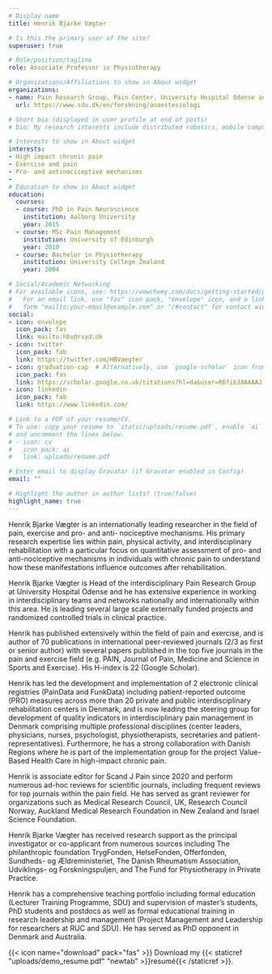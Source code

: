 ```yaml
---
# Display name
title: Henrik Bjarke Vægter

# Is this the primary user of the site?
superuser: true

# Role/position/tagline
role: Associate Professor in Physiotherapy

# Organizations/Affiliations to show in About widget
organizations:
- name: Pain Research Group, Pain Center, University Hospital Odense and Department of Clinical Research, University of Southern Denmark
  url: https://www.sdu.dk/en/forskning/anaestesiologi

# Short bio (displayed in user profile at end of posts)
# bio: My research interests include distributed robotics, mobile computing and programmable matter.

# Interests to show in About widget
interests:
- High impact chronic pain
- Exercise and pain
- Pro- and antinociceptive mechanisms
- 
# Education to show in About widget
education:
  courses:
  - course: PhD in Pain Neuroscience
    institution: Aalborg University
    year: 2015
  - course: MSc Pain Management
    institution: University of Edinburgh
    year: 2010
  - course: Bachelor in Physiotherapy
    institution: University College Zealand
    year: 2004

# Social/Academic Networking
# For available icons, see: https://wowchemy.com/docs/getting-started/page-builder/#icons
#   For an email link, use "fas" icon pack, "envelope" icon, and a link in the
#   form "mailto:your-email@example.com" or "/#contact" for contact widget.
social:
- icon: envelope
  icon_pack: fas
  link: mailto:hbv@rsyd.dk
- icon: twitter
  icon_pack: fab
  link: https://twitter.com/HBVaegter
- icon: graduation-cap  # Alternatively, use `google-scholar` icon from `ai` icon pack
  icon_pack: fas
  link: https://scholar.google.co.uk/citations?hl=da&user=R6fi6J8AAAAJ
- icon: linkedin
  icon_pack: fab
  link: https://www.linkedin.com/

# Link to a PDF of your resume/CV.
# To use: copy your resume to `static/uploads/resume.pdf`, enable `ai` icons in `params.toml`, 
# and uncomment the lines below.
# - icon: cv
#   icon_pack: ai
#   link: uploads/resume.pdf

# Enter email to display Gravatar (if Gravatar enabled in Config)
email: ""

# Highlight the author in author lists? (true/false)
highlight_name: true
---
```


Henrik Bjarke Vægter is an internationally leading researcher in the field of pain, exercise and pro- and anti- nociceptive mechanisms. His primary research expertise lies within pain, physical activity, and interdisciplinary rehabilitation with a particular focus on quantitative assessment of pro- and anti-nociceptive mechanisms in individuals with chronic pain to understand how these manifestations influence outcomes after rehabilitation.

Henrik Bjarke Vægter is Head of the interdisciplinary Pain Research Group at University Hospital Odense and he has extensive experience in working in interdisciplinary teams and networks nationally and internationally within this area. He is leading several large scale externally funded projects and randomized controlled trials in clinical practice.

Henrik has published extensively within the field of pain and exercise, and is author of 70 publications in international peer-reviewed journals (2/3 as first or senior author) with several papers published in the top five journals in the pain and exercise field (e.g. PAIN, Journal of Pain, Medicine and Science in Sports and Exercise). His H-index is 22 (Google Scholar).

Henrik has led the development and implementation of 2 electronic clinical registries (PainData and FunkData) including patient-reported outcome (PRO) measures across more than 20 private and public interdisciplinary rehabilitation centers in Denmark, and is now leading the steering group for development of quality indicators in interdisciplinary pain management in Denmark comprising multiple professional disciplines (center leaders, physicians, nurses, psychologist, physiotherapists, secretaries and patient-representatives). Furthermore, he has a strong collaboration with Danish Regions where he is part of the implementation group for the project Value- Based Health Care in high-impact chronic pain.

Henrik is associate editor for Scand J Pain since 2020 and perform numerous ad-hoc reviews for scientific journals, including frequent reviews for top journals within the pain field. He has served as grant reviewer for organizations such as Medical Research Council, UK, Research Council Norway, Auckland Medical Research Foundation in New Zealand and Israel Science Foundation.

Henrik Bjarke Vægter has received research support as the principal investigator or co-applicant from numerous sources including The philanthropic foundation TrygFonden, HelseFonden, Offerfonden, Sundheds- og Ældreministeriet, The Danish Rheumatism Association, Udviklings- og Forskningspuljen, and The Fund for Physiotherapy in Private Practice.

Henrik has a comprehensive teaching portfolio including formal education (Lecturer Training Programme, SDU) and supervision of master’s students, PhD students and postdocs as well as formal educational training in research leadership and management (Project Management and Leadership for researchers at RUC and SDU). He has served as PhD opponent in Denmark and Australia.

{{< icon name="download" pack="fas" >}} Download my {{< staticref "uploads/demo_resume.pdf" "newtab" >}}resumé{{< /staticref >}}.
